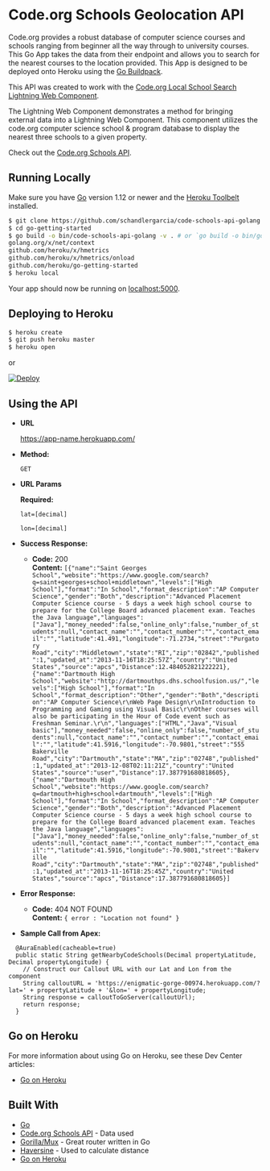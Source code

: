 # Code.org Schools Geolocation API

Code.org provides a robust database of computer science courses and schools ranging from beginner all the way through to university courses. This Go App takes the data from their endpoint and allows you to search for the nearest courses to the location provided. This App is designed to be deployed onto Heroku using the [Go Buildpack](https://elements.heroku.com/buildpacks/heroku/heroku-buildpack-go).

This API was created to work with the [Code.org Local School Search Lightning Web Component](https://github.com/schandlergarcia/code-school-search-lwc).

The Lightning Web Component demonstrates a method for bringing external data into a Lightning Web Component. This component utilizes the code.org computer science school & program database to display the nearest three schools to a given property.

Check out the [Code.org Schools API](https://code.org/learn/find-school/json).

## Running Locally

Make sure you have [Go](http://golang.org/doc/install) version 1.12 or newer and the [Heroku Toolbelt](https://toolbelt.heroku.comgit/) installed.

```sh
$ git clone https://github.com/schandlergarcia/code-schools-api-golang
$ cd go-getting-started
$ go build -o bin/code-schools-api-golang -v . # or `go build -o bin/go-getting-started.exe -v .` in git bash
golang.org/x/net/context
github.com/heroku/x/hmetrics
github.com/heroku/x/hmetrics/onload
github.com/heroku/go-getting-started
$ heroku local
```

Your app should now be running on [localhost:5000](http://localhost:5000/).

## Deploying to Heroku

```sh
$ heroku create
$ git push heroku master
$ heroku open
```

or

[![Deploy](https://www.herokucdn.com/deploy/button.png)](https://heroku.com/deploy)

## Using the API

- **URL**

  https://app-name.herokuapp.com/

- **Method:**

  `GET`

- **URL Params**

  **Required:**

  `lat=[decimal]`

  `lon=[decimal]`

- **Success Response:**

  - **Code:** 200 <br />
    **Content:** `[{"name":"Saint Georges School","website":"https://www.google.com/search?q=saint+georges+school+middletown","levels":["High School"],"format":"In School","format_description":"AP Computer Science","gender":"Both","description":"Advanced Placement Computer Science course - 5 days a week high school course to prepare for the College Board advanced placement exam. Teaches the Java language","languages":["Java"],"money_needed":false,"online_only":false,"number_of_students":null,"contact_name":"","contact_number":"","contact_email":"","latitude":41.491,"longitude":-71.2734,"street":"Purgatory Road","city":"Middletown","state":"RI","zip":"02842","published":1,"updated_at":"2013-11-16T18:25:57Z","country":"United States","source":"apcs","Distance":12.484052821222221},{"name":"Dartmouth High School","website":"http://dartmouthps.dhs.schoolfusion.us/","levels":["High School"],"format":"In School","format_description":"Other","gender":"Both","description":"AP Computer Science\r\nWeb Page Design\r\nIntroduction to Programming and Gaming using Visual Basic\r\nOther courses will also be participating in the Hour of Code event such as Freshman Seminar.\r\n","languages":["HTML","Java","Visual basic"],"money_needed":false,"online_only":false,"number_of_students":null,"contact_name":"","contact_number":"","contact_email":"","latitude":41.5916,"longitude":-70.9801,"street":"555 Bakerville Road","city":"Dartmouth","state":"MA","zip":"02748","published":1,"updated_at":"2013-12-08T02:11:21Z","country":"United States","source":"user","Distance":17.387791680818605},{"name":"Dartmouth High School","website":"https://www.google.com/search?q=dartmouth+high+school+dartmouth","levels":["High School"],"format":"In School","format_description":"AP Computer Science","gender":"Both","description":"Advanced Placement Computer Science course - 5 days a week high school course to prepare for the College Board advanced placement exam. Teaches the Java language","languages":["Java"],"money_needed":false,"online_only":false,"number_of_students":null,"contact_name":"","contact_number":"","contact_email":"","latitude":41.5916,"longitude":-70.9801,"street":"Bakerville Road","city":"Dartmouth","state":"MA","zip":"02748","published":1,"updated_at":"2013-11-16T18:25:45Z","country":"United States","source":"apcs","Distance":17.387791680818605}]`

- **Error Response:**

  - **Code:** 404 NOT FOUND <br />
    **Content:** `{ error : "Location not found" }`

- **Sample Call from Apex:**

```apex
  @AuraEnabled(cacheable=true)
  public static String getNearbyCodeSchools(Decimal propertyLatitude, Decimal propertyLongitude) {
    // Construct our Callout URL with our Lat and Lon from the component
    String calloutURL = 'https://enigmatic-gorge-00974.herokuapp.com/?lat=' + propertyLatitude + '&lon=' + propertyLongitude;
    String response = calloutToGoServer(calloutUrl);
    return response;
  }
```

## Go on Heroku

For more information about using Go on Heroku, see these Dev Center articles:

- [Go on Heroku](https://devcenter.heroku.com/categories/go)

## Built With

- [Go](http://golang.org/doc/install)
- [Code.org Schools API](https://code.org/learn/find-school/json) - Data used
- [Gorilla/Mux](https://github.com/gorilla/mux) - Great router written in Go
- [Haversine](github.com/umahmood/haversine) - Used to calculate distance
- [Go on Heroku](https://devcenter.heroku.com/categories/go)
